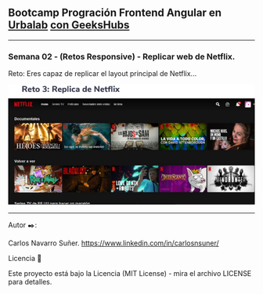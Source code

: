 ## Bootcamp Progración Frontend Angular en [Urbalab](https://www.urbalabgandia.com/es/inicio/) [con GeeksHubs](https://geekshubsacademy.com/)


***

### Semana 02 - (Retos Responsive) - Replicar web de Netflix.

Reto: Eres capaz de replicar el layout principal de Netflix...

![Ejercicio](https://github.com/carlosnsuner/cns.html-grip-replicarnetflix-urbalab-08112022/raw/master/img/capturanetflix.PNG)


***

Autor ✒️:

Carlos Navarro Suñer. https://www.linkedin.com/in/carlosnsuner/

Licencia 📄

Este proyecto está bajo la Licencia (MIT License) - mira el archivo LICENSE para detalles.